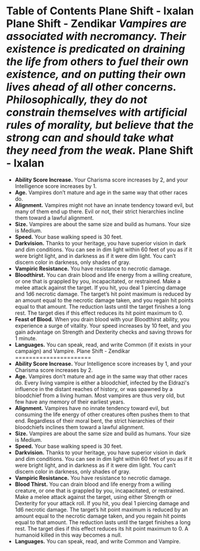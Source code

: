 Table of Contents
Plane Shift - Ixalan
Plane Shift - Zendikar
***Vampires are associated with necromancy. Their existence is predicated on draining the life from others to fuel their own existence, and on putting their own lives ahead of all other concerns. Philosophically, they do not constrain themselves with artificial rules of morality, but believe that the strong can and should take what they need from the weak.***
Plane Shift - Ixalan
====================
* **Ability Score Increase.** Your Charisma score increases by 2, and your Intelligence score increases by 1.
* **Age.** Vampires don’t mature and age in the same way that other races do.
* **Alignment.** Vampires might not have an innate tendency toward evil, but many of them end up there. Evil or not, their strict hierarchies incline them toward a lawful alignment.
* **Size.** Vampires are about the same size and build as humans. Your size is Medium.
* **Speed.** Your base walking speed is 30 feet.
* **Darkvision.** Thanks to your heritage, you have superior vision in dark and dim conditions. You can see in dim light within 60 feet of you as if it were bright light, and in darkness as if it were dim light. You can’t discern color in darkness, only shades of gray.
* **Vampiric Resistance.** You have resistance to necrotic damage.
* **Bloodthirst.** You can drain blood and life energy from a willing creature, or one that is grappled by you, incapacitated, or restrained. Make a melee attack against the target. If you hit, you deal 1 piercing damage and 1d6 necrotic damage. The target’s hit point maximum is reduced by an amount equal to the necrotic damage taken, and you regain hit points equal to that amount. The reduction lasts until the target finishes a long rest. The target dies if this effect reduces its hit point maximum to 0.
* **Feast of Blood.** When you drain blood with your Bloodthirst ability, you experience a surge of vitality. Your speed increases by 10 feet, and you gain advantage on Strength and Dexterity checks and saving throws for 1 minute.
* **Languages.** You can speak, read, and write Common (if it exists in your campaign) and Vampire.
Plane Shift - Zendikar
======================
* **Ability Score Increase.** Your Intelligence score increases by 1, and your Charisma score increases by 2.
* **Age.** Vampires don’t mature and age in the same way that other races do. Every living vampire is either a bloodchief, infected by the Eldrazi's influence in the distant reaches of history, or was spawned by a bloodchief from a living human. Most vampires are thus very old, but few have any memory of their earliest years.
* **Alignment.** Vampires have no innate tendency toward evil, but consuming the life energy of other creatures often pushes them to that end. Regardless of their moral bent, the strict hierarchies of their bloodchiefs inclines them toward a lawful alignment.
* **Size.** Vampires are about the same size and build as humans. Your size is Medium.
* **Speed.** Your base walking speed is 30 feet.
* **Darkvision.** Thanks to your heritage, you have superior vision in dark and dim conditions. You can see in dim light within 60 feet of you as if it were bright light, and in darkness as if it were dim light. You can’t discern color in darkness, only shades of gray.
* **Vampiric Resistance.** You have resistance to necrotic damage.
* **Blood Thirst.** You can drain blood and life energy from a willing creature, or one that is grappled by you, incapacitated, or restrained. Make a melee attack against the target, using either Strength or Dexterity for your attack roll. If you hit, you deal 1 piercing damage and 1d6 necrotic damage. The target’s hit point maximum is reduced by an amount equal to the necrotic damage taken, and you regain hit points equal to that amount. The reduction lasts until the target finishes a long rest. The target dies if this effect reduces its hit point maximum to 0. A humanoid killed in this way becomes a null.
* **Languages.** You can speak, read, and write Common and Vampire.